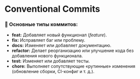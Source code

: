 # Conventional Commits

### 🔹 Основные типы коммитов:

- **feat:** Добавляет новый функционал (_feature_).
- **fix:** Исправляет баг или проблему.
- **docs:** Изменяет или добавляет документацию.
- **refactor:** Делает реорганизацию или улучшение кода без добавления нового функционала.
- **test:** Изменяет или добавляет тесты.
- **chore:** Выполняет сопутствующие «рутинные» изменения (обновление сборки, CI-конфиг и т. д.).
